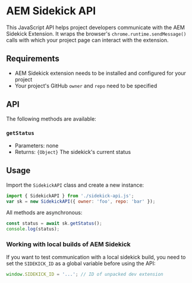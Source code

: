 # AEM Sidekick API
This JavaScript API helps project developers communicate with the AEM Sidekick Extension. It wraps the browser's  `chrome.runtime.sendMessage()` calls with which your project page can interact with the extension.

## Requirements
- AEM Sidekick extension needs to be installed and configured for your project
- Your project's GitHub `owner` and `repo` need to be specified

## API
The following methods are available:

### `getStatus`
- Parameters: none
- Returns: `{Object}` The sidekick's current status

## Usage
Import the `SidekickAPI` class and create a new instance:
```js
import { SidekickAPI } from './sidekick-api.js';
var sk = new SidekickAPI({ owner: 'foo', repo: 'bar' });
```

All methods are asynchronous:
```js
const status = await sk.getStatus();
console.log(status);
```

### Working with local builds of AEM Sidekick
If you want to test communication with a local sidekick build, you need to set the `SIDEKICK_ID` as a global variable before using the API:
```js
window.SIDEKICK_ID = '...'; // ID of unpacked dev extension
```
